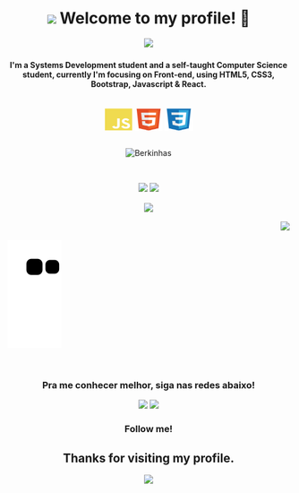 <h1 align="center">
 <img src="https://media.giphy.com/media/hvRJCLFzcasrR4ia7z/giphy.gif" width="28">
 Welcome to my profile! 👾
</h1>
<p align="center">
 <img src="https://www.sean-lloyd.com/assets/static/20210303-dino-game-2.8cbd2dc.91351d5ac9153c4fc6ede3603c6fd687.gif"/>
</p>

<h4 align="center">
  I'm a Systems Development student and a self-taught Computer Science student, currently I'm focusing on Front-end, using HTML5, CSS3, Bootstrap, Javascript & React.
</h4>
  
<div align="center" style="display: inline_block"><br>
  <img align="center" alt="Js" height="40" width="50" src="https://raw.githubusercontent.com/devicons/devicon/master/icons/javascript/javascript-plain.svg">
  <img align="center" alt="HTML" height="40" width="50" src="https://raw.githubusercontent.com/devicons/devicon/master/icons/html5/html5-original.svg">
  <img align="center" alt="CSS" height="40" width="50" src="https://raw.githubusercontent.com/devicons/devicon/master/icons/css3/css3-original.svg">
</div><br/>
 
 <p align="center"> <img src="https://komarev.com/ghpvc/?username=Berkinhas1&label=Profile%20views&color=0e75b6&style=flat" alt="Berkinhas" /> </p>
<br/>
   
<p align = "center">
  <img src = "https://github-readme-stats.vercel.app/api?username=Berkinhas&hide_border=true&show_icons=true&include_all_commits=true&count_private=true&theme=tokyonight&line_height=27">
  <img src = "https://github-readme-stats.vercel.app/api/top-langs/?username=Berkinhas&layout=compact)](https://github.com/Berkinhas/github-readme-stats)),html,c&theme=tokyonight&hide_border=true&line_height=27">
  <br><br>
    <img src = "https://github-readme-streak-stats.herokuapp.com?user=Berkinhas&theme=tokyonight&hide_border=true&include_all_commits=true&line_height=27">
</p>
 
 <p align="right" style="margin-bottom: 10px;">
    <img src="https://github-profile-trophy.vercel.app?username=Berkinhas&column=7&theme=tokyonight&hide_border=true&include_all_commits=true&line_height=20"/>
</p>

![Snake animation](https://github.com/Berkinhas/Berkinhas/blob/output/github-contribution-grid-snake.svg)
 
 <br>
 <h3 align="center">
  Pra me conhecer melhor, siga nas redes abaixo!
</h3> 
 
 <div align="center"> 
    <a href="https://www.instagram.com/ggmatheus.js/" target="_blank"><img src="https://img.shields.io/badge/-Instagram-%23E4405F?style=for-the-badge&logo=instagram&logoColor=white" target="_blank"></a>
    <a href="https://www.linkedin.com/in/matheus-jard/" target="_blank"><img src="https://img.shields.io/badge/-LinkedIn-%230077B5?style=for-the-badge&logo=linkedin&logoColor=white" target="_blank"></a> 
 <h3 align="center">
  Follow me!
 </h3> 
 
 
 
 
</div>
<h2 align="center"> Thanks for visiting my profile. </h2>
<p align="center">
  <img src="https://capsule-render.vercel.app/api?type=waving&color=gradient&height=65&section=footer"/>
</p>

